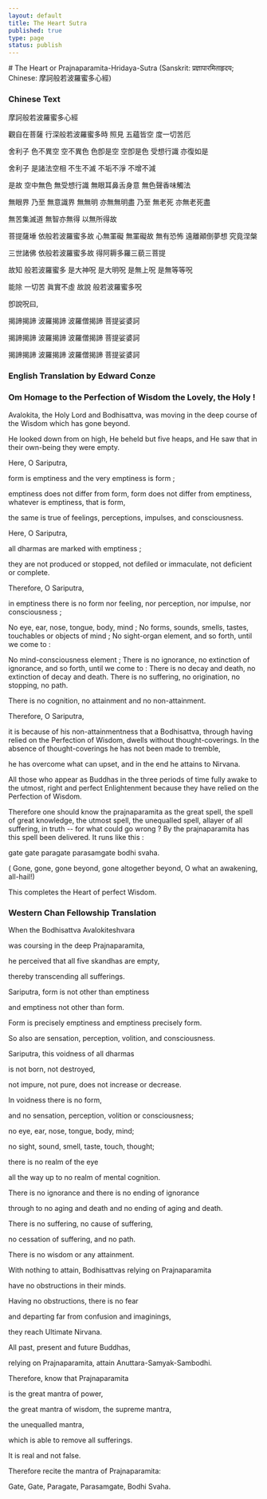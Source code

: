 ```yaml
--- 
layout: default
title: The Heart Sutra
published: true
type: page
status: publish
---
```

<meta http-equiv="Content-Type" content="text/html;charset=utf-8" />
# The Heart or Prajnaparamita-Hridaya-Sutra
(Sanskrit:  प्रज्ञापारमिताहृदय; Chinese: 摩訶般若波羅蜜多心經)

### Chinese Text

摩訶般若波羅蜜多心經

觀自在菩薩 行深般若波羅蜜多時 照見 五蘊皆空 度一切苦厄

舍利子 色不異空 空不異色 色卽是空 空卽是色 受想行識 亦復如是

舍利子 是諸法空相 不生不滅 不垢不淨 不增不減

是故 空中無色 無受想行識 無眼耳鼻舌身意 無色聲香味觸法

無眼界 乃至 無意識界 無無明 亦無無明盡 乃至 無老死 亦無老死盡

無苦集滅道 無智亦無得 以無所得故

菩提薩埵 依般若波羅蜜多故 心無罣礙 無罣礙故 無有恐怖 遠離顚倒夢想 究竟涅槃

三世諸佛 依般若波羅蜜多故 得阿耨多羅三藐三菩提

故知 般若波羅蜜多 是大神呪 是大明呪 是無上呪 是無等等呪

能除 一切苦 眞實不虛 故說 般若波羅蜜多呪

卽說呪曰,

揭諦揭諦 波羅揭諦 波羅僧揭諦 菩提娑婆訶

揭諦揭諦 波羅揭諦 波羅僧揭諦 菩提娑婆訶

揭諦揭諦 波羅揭諦 波羅僧揭諦 菩提娑婆訶


### English Translation by Edward Conze

### Om Homage to the Perfection of Wisdom the Lovely, the Holy !

Avalokita, the Holy Lord and Bodhisattva, was moving in the deep  course of the Wisdom which has  gone beyond.

He looked down from on high, He beheld but five heaps, and He saw  that in their own-being they were  empty.

Here, O Sariputra,

form is emptiness and the very emptiness is form ;

emptiness does not differ from form, form does not differ from  emptiness, whatever is emptiness,  that is form,

the same is true of feelings, perceptions, impulses, and  consciousness.

Here, O Sariputra,

all dharmas are marked with emptiness ;

they are not produced or stopped, not defiled or immaculate, not  deficient or complete.

Therefore, O Sariputra,

in emptiness there is no form nor feeling, nor perception, nor  impulse, nor consciousness ;

No eye, ear, nose, tongue, body, mind ; No forms, sounds, smells,  tastes, touchables or objects of  mind ; No sight-organ element, and so forth, until we come to :

No mind-consciousness element ; There is no ignorance, no extinction  of ignorance, and so forth,  until we come to : There is no decay and death, no extinction of decay  and death. There is no  suffering, no origination, no stopping, no path.

There is no cognition, no attainment and no non-attainment.

Therefore, O Sariputra,

it is because of his non-attainmentness that a Bodhisattva, through  having relied on the Perfection of  Wisdom, dwells without thought-coverings. In the absence of  thought-coverings he has not been  made to tremble,

he has overcome what can upset, and in the end he attains to Nirvana.

All those who appear as Buddhas in the three periods of time fully  awake to the utmost, right and  perfect Enlightenment because they have relied on the Perfection of  Wisdom.

Therefore one should know the prajnaparamita as the great spell, the  spell of great knowledge, the  utmost spell, the unequalled spell, allayer of all suffering, in truth  -- for what could go wrong ? By  the prajnaparamita has this spell been delivered. It runs like this :

gate gate paragate parasamgate bodhi svaha.

( Gone, gone, gone beyond, gone altogether beyond, O what an  awakening, all-hail!)

This completes the Heart of perfect Wisdom.

### Western Chan Fellowship Translation

When the Bodhisattva Avalokiteshvara

was coursing in the deep Prajnaparamita,

he perceived that all five skandhas are empty,

thereby transcending all sufferings.

Sariputra, form is not other than emptiness

and emptiness not other than form.

Form is precisely emptiness and emptiness precisely form.

So also are sensation, perception, volition, and consciousness.

Sariputra, this voidness of all dharmas

is not born, not destroyed,

not impure, not pure, does not increase or decrease.

In voidness there is no form,

and no sensation, perception, volition or consciousness;

no eye, ear, nose, tongue, body, mind;

no sight, sound, smell, taste, touch, thought;

there is no realm of the eye

all the way up to no realm of mental cognition.

There is no ignorance and there is no ending of ignorance

through to no aging and death and no ending of aging and death.

There is no suffering, no cause of suffering,

no cessation of suffering, and no path.

There is no wisdom or any attainment.

With nothing to attain, Bodhisattvas relying on Prajnaparamita

have no obstructions in their minds.

Having no obstructions, there is no fear

and departing far from confusion and imaginings,

they reach Ultimate Nirvana.

All past, present and future Buddhas,

relying on Prajnaparamita, attain Anuttara-Samyak-Sambodhi.

Therefore, know that Prajnaparamita

is the great mantra of power,

the great mantra of wisdom, the supreme mantra,

the unequalled mantra,

which is able to remove all sufferings.

It is real and not false.

Therefore recite the mantra of Prajnaparamita:

Gate, Gate, Paragate, Parasamgate, Bodhi Svaha.
